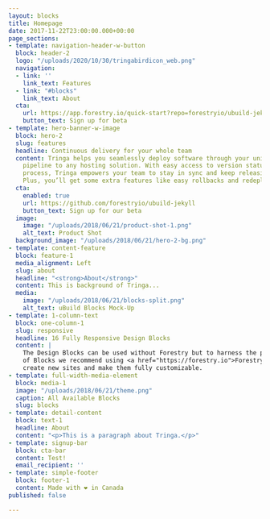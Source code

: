 ```yaml
---
layout: blocks
title: Homepage
date: 2017-11-22T23:00:00.000+00:00
page_sections:
- template: navigation-header-w-button
  block: header-2
  logo: "/uploads/2020/10/30/tringabirdicon_web.png"
  navigation:
  - link: ''
    link_text: Features
  - link: "#blocks"
    link_text: About
  cta:
    url: https://app.forestry.io/quick-start?repo=forestryio/ubuild-jekyll&provider=github&engine=jekyll
    button_text: Sign up for beta
- template: hero-banner-w-image
  block: hero-2
  slug: features
  headline: Continuous delivery for your whole team
  content: Tringa helps you seamlessly deploy software through your unique development
    pipeline to any hosting solution. With easy access to version status and deployment
    process, Tringa empowers your team to stay in sync and keep releasing great tools.
    Plus, you’ll get some extra features like easy rollbacks and redeployments.
  cta:
    enabled: true
    url: https://github.com/forestryio/ubuild-jekyll
    button_text: Sign up for our beta
  image:
    image: "/uploads/2018/06/21/product-shot-1.png"
    alt_text: Product Shot
  background_image: "/uploads/2018/06/21/hero-2-bg.png"
- template: content-feature
  block: feature-1
  media_alignment: Left
  slug: about
  headline: "<strong>About</strong>"
  content: This is background of Tringa...
  media:
    image: "/uploads/2018/06/21/blocks-split.png"
    alt_text: uBuild Blocks Mock-Up
- template: 1-column-text
  block: one-column-1
  slug: responsive
  headline: 16 Fully Responsive Design Blocks
  content: |
    The Design Blocks can be used without Forestry but to harness the power
    of Blocks we recommend using <a href="https://forestry.io">Forestry</a>. Once the site is imported you can immediately
    create new sites and make them fully customizable.
- template: full-width-media-element
  block: media-1
  image: "/uploads/2018/06/21/theme.png"
  caption: All Available Blocks
  slug: blocks
- template: detail-content
  block: text-1
  headline: About
  content: "<p>This is a paragraph about Tringa.</p>"
- template: signup-bar
  block: cta-bar
  content: Test!
  email_recipient: ''
- template: simple-footer
  block: footer-1
  content: Made with ❤︎ in Canada
published: false

---
```


